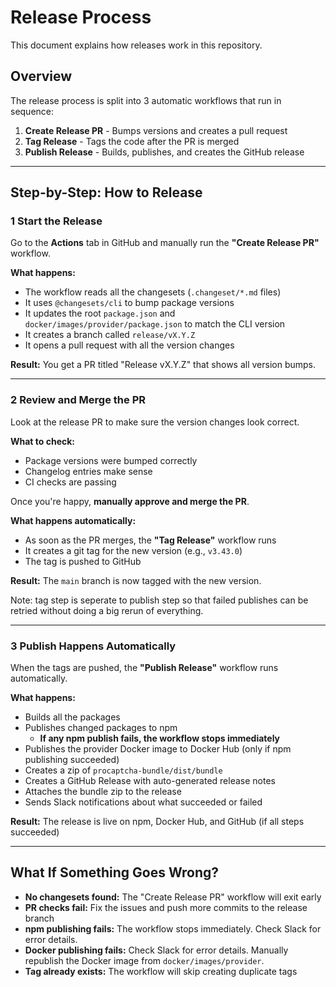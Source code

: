 # Release Process

This document explains how releases work in this repository.

## Overview

The release process is split into 3 automatic workflows that run in sequence:

1. **Create Release PR** - Bumps versions and creates a pull request
2. **Tag Release** - Tags the code after the PR is merged
3. **Publish Release** - Builds, publishes, and creates the GitHub release

---

## Step-by-Step: How to Release

### 1 Start the Release

Go to the **Actions** tab in GitHub and manually run the **"Create Release PR"** workflow.

**What happens:**
- The workflow reads all the changesets (`.changeset/*.md` files)
- It uses `@changesets/cli` to bump package versions
- It updates the root `package.json` and `docker/images/provider/package.json` to match the CLI version
- It creates a branch called `release/vX.Y.Z`
- It opens a pull request with all the version changes

**Result:** You get a PR titled "Release vX.Y.Z" that shows all version bumps.

---

### 2️ Review and Merge the PR

Look at the release PR to make sure the version changes look correct.

**What to check:**
- Package versions were bumped correctly
- Changelog entries make sense
- CI checks are passing

Once you're happy, **manually approve and merge the PR**.

**What happens automatically:**
- As soon as the PR merges, the **"Tag Release"** workflow runs
- It creates a git tag for the new version (e.g., `v3.43.0`)
- The tag is pushed to GitHub

**Result:** The `main` branch is now tagged with the new version.

Note: tag step is seperate to publish step so that failed publishes can be retried without doing a big rerun of everything.

---

### 3️ Publish Happens Automatically

When the tags are pushed, the **"Publish Release"** workflow runs automatically.

**What happens:**
- Builds all the packages
- Publishes changed packages to npm
  - **If any npm publish fails, the workflow stops immediately**
- Publishes the provider Docker image to Docker Hub (only if npm publishing succeeded)
- Creates a zip of `procaptcha-bundle/dist/bundle` 
- Creates a GitHub Release with auto-generated release notes
- Attaches the bundle zip to the release
- Sends Slack notifications about what succeeded or failed

**Result:** The release is live on npm, Docker Hub, and GitHub (if all steps succeeded)

---

## What If Something Goes Wrong?

- **No changesets found:** The "Create Release PR" workflow will exit early
- **PR checks fail:** Fix the issues and push more commits to the release branch
- **npm publishing fails:** The workflow stops immediately. Check Slack for error details.
- **Docker publishing fails:** Check Slack for error details. Manually republish the Docker image from `docker/images/provider`.
- **Tag already exists:** The workflow will skip creating duplicate tags

